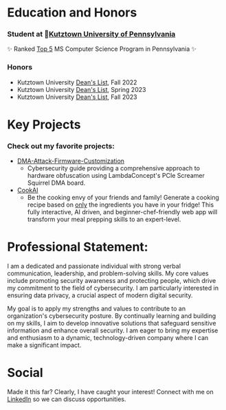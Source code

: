 # Education and Honors
### Student at 📍[Kutztown University of Pennsylvania](https://www.kutztown.edu/academics/colleges-and-departments/liberal-arts-and-sciences/departments/computer-science-and-information-technology.html)
✨ Ranked <ins>Top 5</ins> MS Computer Science Program in Pennsylvania ✨

### Honors
- Kutztown University <ins>Dean's List</ins>, Fall 2022
- Kutztown University <ins>Dean's List</ins>, Spring 2023
- Kutztown University <ins>Dean's List</ins>, Fall 2023

#
# Key Projects
### Check out my favorite projects:
  - [DMA-Attack-Firmware-Customization](https://github.com/acageduser/DMA-Attack-Firmware-Customization)
    - Cybersecurity guide providing a comprehensive approach to hardware obfuscation using LambdaConcept's PCIe Screamer Squirrel DMA board.
  - [CookAI](https://github.com/acageduser/cook-ai)
    - Be the cooking envy of your friends and family! Generate a cooking recipe based on <ins>only</ins> the ingredients you have in your fridge! This fully interactive, AI driven, and beginner-chef-friendly web app will transform your meal prepping skills to an expert-level.

#
# Professional Statement:

I am a dedicated and passionate individual with strong verbal communication, leadership, and problem-solving skills. My core values include promoting security awareness and protecting people, which drive my commitment to the field of cybersecurity. I am particularly interested in ensuring data privacy, a crucial aspect of modern digital security.

My goal is to apply my strengths and values to contribute to an organization's cybersecurity posture. By continually learning and building on my skills, I aim to develop innovative solutions that safeguard sensitive information and enhance overall security. I am eager to bring my expertise and enthusiasm to a dynamic, technology-driven company where I can make a significant impact.

#
# Social
Made it this far? Clearly, I have caught your interest! Connect with me on [LinkedIn](https://www.linkedin.com/in/ryan-livinghouse-872596300) so we can discuss opportunities.

<!--
**acageduser/acageduser** is a ✨ _special_ ✨ repository because its `README.md` (this file) appears on your GitHub profile.

Here are some ideas to get you started:

- 🔭 I’m currently working on ...
- 🌱 I’m currently learning ...
- 👯 I’m looking to collaborate on ...
- 🤔 I’m looking for help with ...
- 💬 Ask me about ...
- 📫 How to reach me: ...
- 😄 Pronouns: ...
- ⚡ Fun fact: ...
-->
